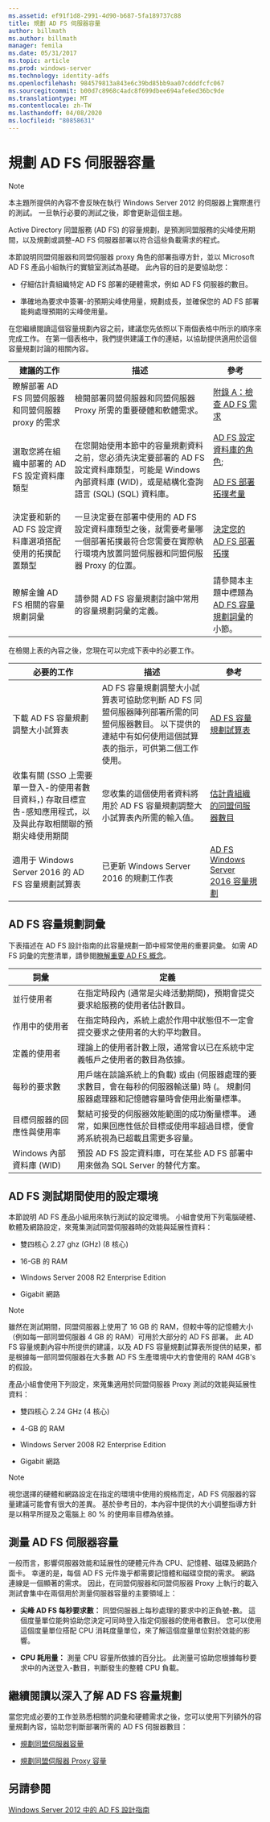 ```yaml
---
ms.assetid: ef91f1d8-2991-4d90-b687-5fa189737c88
title: 規劃 AD FS 伺服器容量
author: billmath
ms.author: billmath
manager: femila
ms.date: 05/31/2017
ms.topic: article
ms.prod: windows-server
ms.technology: identity-adfs
ms.openlocfilehash: 984579813a843e6c39bd85bb9aa07cdddfcfc067
ms.sourcegitcommit: b00d7c8968c4adc8f699dbee694afe6ed36bc9de
ms.translationtype: MT
ms.contentlocale: zh-TW
ms.lasthandoff: 04/08/2020
ms.locfileid: "80858631"
---
```

# <a name="planning-for-ad-fs-server-capacity"></a>規劃 AD FS 伺服器容量


  
> [!NOTE]  
> 本主題所提供的內容不會反映在執行 Windows Server 2012 的伺服器上實際進行的測試。 一旦執行必要的測試之後，即會更新這個主題。  
  
Active Directory 同盟服務 \(AD FS\) 的容量規劃，是預測同盟服務的尖峰使用期間，以及規劃或調整\-AD FS 伺服器部署以符合這些負載需求的程式。  
  
本節說明同盟伺服器和同盟伺服器 proxy 角色的部署指導方針，並以 Microsoft AD FS 產品小組執行的實驗室測試為基礎。 此內容的目的是要協助您：  
  
-   仔細估計貴組織特定 AD FS 部署的硬體需求，例如 AD FS 伺服器的數目。  
  
-   準確地為要求中簽署\-的預期尖峰使用量，規劃成長，並確保您的 AD FS 部署能夠處理預期的尖峰使用量。  
  
在您繼續閱讀這個容量規劃內容之前，建議您先依照以下兩個表格中所示的順序來完成工作。 在第一個表格中，我們提供建議工作的連結，以協助提供適用於這個容量規劃討論的相關內容。  
  
|建議的工作|描述|參考|  
|--------------------|---------------|-------------|  
|瞭解部署 AD FS 同盟伺服器和同盟伺服器 proxy 的需求|檢閱部署同盟伺服器和同盟伺服器 Proxy 所需的重要硬體和軟體需求。|[附錄 A：檢查 AD FS 需求](Appendix-A--Reviewing-AD-FS-Requirements.md)|  
|選取您將在組織中部署的 AD FS 設定資料庫類型|在您開始使用本節中的容量規劃資料之前，您必須先決定要部署的 AD FS 設定資料庫類型，可能是 Windows 內部資料庫 \(WID\)，或是結構化查詢語言 (SQL) \(SQL\) 資料庫。|[AD FS 設定資料庫的角色](../../ad-fs/technical-reference/The-Role-of-the-AD-FS-Configuration-Database.md);<p>[AD FS 部署拓撲考量](AD-FS-Deployment-Topology-Considerations.md)|  
|決定要和新的 AD FS 設定資料庫選項搭配使用的拓撲配置類型|一旦決定要在部署中使用的 AD FS 設定資料庫類型之後，就需要考量哪一個部署拓撲最符合您需要在實際執行環境內放置同盟伺服器和同盟伺服器 Proxy 的位置。|[決定您的 AD FS 部署拓撲](Determine-Your-AD-FS-Deployment-Topology.md)|  
|瞭解金鑰 AD FS 相關的容量規劃詞彙|請參閱 AD FS 容量規劃討論中常用的容量規劃詞彙的定義。|請參閱本主題中標題為 [AD FS 容量規劃詞彙](Planning-for-AD-FS-Server-Capacity.md#bk_terms)的小節。|  
  
在檢閱上表的內容之後，您現在可以完成下表中的必要工作。  
  
|必要的工作|描述|參考|  
|---------------------|---------------|-------------|  
|下載 AD FS 容量規劃調整大小試算表|AD FS 容量規劃調整大小試算表可協助您判斷 AD FS 同盟伺服器陣列部署所需的同盟伺服器數目。 以下提供的連結中有如何使用這個試算表的指示，可供第二個工作使用。|[AD FS 容量規劃試算表](http://adfsdocs.blob.core.windows.net/adfs/ADFSCapacityPlanning.xlsx)|  
|收集有關 \(SSO 上需要單一登入\-的使用者數目資料，\) 存取目標宣告\-感知應用程式，以及與此存取相關聯的預期尖峰使用期間|您收集的這個使用者資料將用於 AD FS 容量規劃調整大小試算表內所需的輸入值。|[估計貴組織的同盟伺服器數目](Planning-for-Federation-Server-Capacity.md#bk_estimatefs)|  
|適用于 Windows Server 2016 的 AD FS 容量規劃試算表|已更新 Windows Server 2016 的規劃工作表|[AD FS Windows Server 2016 容量規劃](http://adfsdocs.blob.core.windows.net/adfs/ADFSCapacity2016.xlsx)  
  
## <a name="ad-fs-capacity-planning-terms"></a><a name="bk_terms"></a>AD FS 容量規劃詞彙  
下表描述在 AD FS 設計指南的此容量規劃一節中經常使用的重要詞彙。 如需 AD FS 詞彙的完整清單，請參閱[瞭解重要 AD FS 概念](../../ad-fs/technical-reference/Understanding-Key-AD-FS-Concepts.md)。  
  
|詞彙|定義|  
|--------|--------------|  
|並行使用者|在指定時段內 (通常是尖峰活動期間)，預期會提交要求給服務的使用者估計數目。|  
|作用中的使用者|在指定時段內，系統上處於作用中狀態但不一定會提交要求之使用者的大約平均數目。|  
|定義的使用者|理論上的使用者計數上限，通常會以已在系統中定義帳戶之使用者的數目為依據。|  
|每秒的要求數|用戶端在談論系統上的負載\) 或由 \(伺服器處理的要求數目，會在每秒的伺服器輸送量\) 時 \(。 規劃伺服器處理器和記憶體容量時會使用此衡量標準。|  
|目標伺服器的回應性與使用率|繫結可接受的伺服器效能範圍的成功衡量標準。 通常，如果回應性低於目標或使用率超過目標，便會將系統視為已超載且需更多容量。|  
|Windows 內部資料庫 \(WID\)|預設 AD FS 設定資料庫，可在某些 AD FS 部署中用來做為 SQL Server 的替代方案。|  
  
## <a name="configuration-environment-used-during-ad-fs-testing"></a>AD FS 測試期間使用的設定環境  
本節說明 AD FS 產品小組用來執行測試的設定環境。 小組會使用下列電腦硬體、軟體及網路設定，來蒐集測試同盟伺服器時的效能與延展性資料：  
  
-   雙四核心 2.27 ghz \(GHz\) \(8 核心\)  
  
-   16\-GB 的 RAM  
  
-   Windows Server 2008 R2 Enterprise Edition  
  
-   Gigabit 網路  
  
> [!NOTE]  
> 雖然在測試期間，同盟伺服器上使用了 16 GB 的 RAM，但較中等的記憶體大小（例如每一部同盟伺服器 4 GB 的 RAM）可用於大部分的 AD FS 部署。 此 AD FS 容量規劃內容中所提供的建議，以及 AD FS 容量規劃試算表所提供的結果，都是根據每一部同盟伺服器在大多數 AD FS 生產環境中大約會使用的 RAM 4GB's 的假設。  
  
產品小組會使用下列設定，來蒐集適用於同盟伺服器 Proxy 測試的效能與延展性資料：  
  
-   雙四核心 2.24 GHz \(4 核心\)  
  
-   4\-GB 的 RAM  
  
-   Windows Server 2008 R2 Enterprise Edition  
  
-   Gigabit 網路  
  
> [!NOTE]  
> 視您選擇的硬體和網路設定在指定的環境中使用的規格而定，AD FS 伺服器的容量建議可能會有很大的差異。 基於參考目的，本內容中提供的大小調整指導方針是以稍早所提及之電腦上 80 % 的使用率目標為依據。  
  
## <a name="measure-ad-fs-server-capacity"></a>測量 AD FS 伺服器容量  
一般而言，影響伺服器效能和延展性的硬體元件為 CPU、記憶體、磁碟及網路介面卡。 幸運的是，每個 AD FS 元件幾乎都需要記憶體和磁碟空間的需求。 網路連線是一個顯著的需求。 因此，在同盟伺服器和同盟伺服器 Proxy 上執行的載入測試會集中在兩個用於測量伺服器容量的主要領域上：  
  
-   **尖峰 AD FS 每秒要求數：** 同盟伺服器上每秒處理的要求中的正負號\-數。 這個度量單位能夠協助您決定可同時登入指定伺服器的使用者數目。 您可以使用這個度量單位搭配 CPU 消耗度量單位，來了解這個度量單位對於效能的影響。  
  
-   **CPU 耗用量：** 測量 CPU 容量所依據的百分比。 此測量可協助您根據每秒要求中的內送登入\-數目，判斷發生的整體 CPU 負載。  
  
## <a name="continue-reading-more-about-ad-fs-capacity-planning"></a>繼續閱讀以深入了解 AD FS 容量規劃  
當您完成必要的工作並熟悉相關的詞彙和硬體需求之後，您可以使用下列額外的容量規劃內容，協助您判斷部署所需的 AD FS 伺服器數目：  
  
-   [規劃同盟伺服器容量](Planning-for-Federation-Server-Capacity.md)  
  
-   [規劃同盟伺服器 Proxy 容量](Planning-for-Federation-Server-Proxy-Capacity.md)  
  
## <a name="see-also"></a>另請參閱
[Windows Server 2012 中的 AD FS 設計指南](AD-FS-Design-Guide-in-Windows-Server-2012.md)
